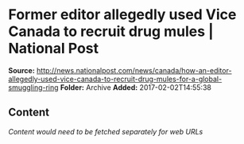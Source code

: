 # Former editor allegedly used Vice Canada to recruit drug mules | National Post

**Source:** http://news.nationalpost.com/news/canada/how-an-editor-allegedly-used-vice-canada-to-recruit-drug-mules-for-a-global-smuggling-ring
**Folder:** Archive
**Added:** 2017-02-02T14:55:38




## Content
*Content would need to be fetched separately for web URLs*
